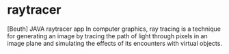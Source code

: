 # raytracer
[Beuth] JAVA raytracer app
In computer graphics, ray tracing is a technique for generating an image by tracing the path of light through pixels in an image plane and simulating the effects of its encounters with virtual objects.

